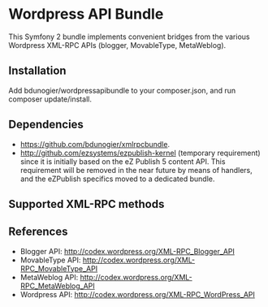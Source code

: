 # Wordpress API Bundle

This Symfony 2 bundle implements convenient bridges from the various Wordpress XML-RPC APIs (blogger, MovableType,
MetaWeblog).

## Installation

Add bdunogier/wordpressapibundle to your composer.json, and run composer update/install.

## Dependencies

- https://github.com/bdunogier/xmlrpcbundle.
- http://github.com/ezsystems/ezpublish-kernel (temporary requirement)
  since it is initially based on the eZ Publish 5 content API. This requirement will be removed in the near future
  by means of handlers, and the eZPublish specifics moved to a dedicated bundle.

## Supported XML-RPC methods

## References
- Blogger API: http://codex.wordpress.org/XML-RPC_Blogger_API
- MovableType API: http://codex.wordpress.org/XML-RPC_MovableType_API
- MetaWeblog API: http://codex.wordpress.org/XML-RPC_MetaWeblog_API
- Wordpress API: http://codex.wordpress.org/XML-RPC_WordPress_API


